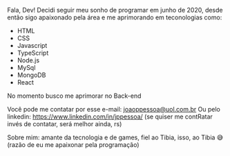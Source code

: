 Fala, Dev! Decidi seguir meu sonho de programar em junho de 2020, desde então sigo apaixonado pela área e me aprimorando em teconologias como:

- HTML
- CSS
- Javascript
- TypeScript
- Node.js
- MySql
- MongoDB
- React

No momento busco me aprimorar no Back-end

Você pode me contatar por esse e-mail: joaoppessoa@uol.com.br
Ou pelo linkedin: https://www.linkedin.com/in/jppessoa/
(se quiser me contRatar invés de contatar, será melhor ainda, rs)

Sobre mim: amante da tecnologia e de games, fiel ao Tibia, isso, ao Tibia :sweat_smile: (razão de eu me apaixonar pela programação)

<!--
**JoaoFPessoa/JoaoFPessoa** is a ✨ _special_ ✨ repository because its `README.md` (this file) appears on your GitHub profile.

Here are some ideas to get you started:

- 🔭 I’m currently working on ...
- 🌱 I’m currently learning ...
- 👯 I’m looking to collaborate on ...
- 🤔 I’m looking for help with ...
- 💬 Ask me about ...
- 📫 How to reach me: ...
- 😄 Pronouns: ...
- ⚡ Fun fact: ...
-->
